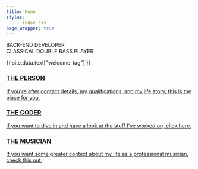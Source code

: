 ```yaml
---
title: Home
styles:
    - index.css
page_wrapper: true
---
```


<div id="mobile-only-banner" class="image"></div>

<section id="job-title">
    <span>BACK-END DEVELOPER</span>
    <div class="horizontal-divider image"></div>
    <span>CLASSICAL DOUBLE BASS PLAYER</span>
</section>

<div id="page-separator"></div>

<section id="welcome">
    <figure class="image" aria-label="A head shot of James grinning."></figure>
    <figcaption>{{ site.data.text["welcome_tag"] }}</figcaption>
</section>

<section id="directory">
    <a href="about.html" class="block-based-link">
        <h3>THE PERSON</h3>
        <figure id="person-picture" aria-label="James smiling in a tails suit" class="image"></figure>
        <figcaption>
            If you're after contact details, my qualifications, and my life story,
            this is the place for you.
        </figcaption>
    </a>
    <a href="projects.html" aria-label="James at the computer, working on some code"
        class="directory-wrapper block-based-link">
        <h3>THE CODER</h3>
        <figure id="coder-picture" class="image"></figure>
        <figcaption>
            If you want to dive in and have a look at the stuff I've worked on, click here.
        </figcaption>
    </a>
    <a href="/media" class="directory-wrapper block-based-link">
        <h3 >THE MUSICIAN</h3>
        <figure id="musician-picture" aria-label="James playing the double bass." class="image"></figure>
        <figcaption>
            If you want some greater context about my life as a professional musician,
            check this out.
        </figcaption>
    </a>
</section>